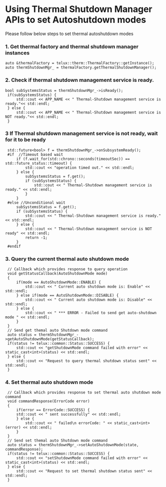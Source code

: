 # Using Thermal Shutdown Manager APIs to set Autoshutdown modes

Please follow below steps to set thermal autoshutdown modes

### 1. Get thermal factory and thermal shutdown manager instances

   ~~~~~~{.cpp}
   auto &thermalFactory = telux::therm::ThermalFactory::getInstance();
   auto thermShutdownMgr_ = thermalFactory.getThermalShutdownManager();
   ~~~~~~

### 2. Check if thermal shutdown management service is ready.

   ~~~~~~{.cpp}
   bool subSystemsStatus = thermShutdownMgr_->isReady();
    if(subSystemsStatus) {
        std::cout << APP_NAME << " Thermal-Shutdown management service is ready."<< std::endl;
    } else {
        std::cout << APP_NAME << " Thermal-Shutdown management service is NOT ready."<< std::endl;
    }
   ~~~~~~

### 3 If Thermal shutdown management service is not ready, wait for it to be ready

   ~~~~~~{.cpp}
    std::future<bool> f = thermShutdownMgr_->onSubsystemReady();
    #if  //Timeout based wait
        if (f.wait_for(std::chrono::seconds(timeoutSec)) == std::future_status::timeout) {
            std::cout << "operation timed out." << std::endl;
        } else {
            subSystemsStatus = f.get();
            if (subSystemsStatus) {
                std::cout << " Thermal-Shutdown management service is ready." << std::endl;
            }
        }
    #else //Unconditional wait
        subSystemsStatus = f.get();
        if (subSystemsStatus) {
            std::cout << " Thermal-Shutdown management service is ready." << std::endl;
        } else {
            std::cout << " Thermal-Shutdown management service is NOT ready" << std::endl;
            return -1;
        }
    #endif
   ~~~~~~

### 3. Query the current thermal auto shutdown mode

   ~~~~~~{.cpp}
    // Callback which provides response to query operation
    void getStatusCallback(AutoShutdownMode mode)
    {
        if(mode == AutoShutdownMode::ENABLE) {
            std::cout << " Current auto shutdown mode is: Enable" << std::endl;
        } else if(mode == AutoShutdownMode::DISABLE) {
            std::cout << " Current auto shutdown mode is: Disable" << std::endl;
        } else {
            std::cout << " *** ERROR - Failed to send get auto-shutdown mode " << std::endl;
        }
    }
    // Send get themal auto Shutdown mode command
    auto status = thermShutdownMgr_->getAutoShutdownMode(getStatusCallback);
    if(status != telux::common::Status::SUCCESS) {
        std::cout << "getShutdownMode command failed with error" << static_cast<int>(status) << std::endl;
    } else {
        std::cout << "Request to query thermal shutdown status sent" << std::endl;
    }
   ~~~~~~

### 4. Set thermal auto shutdown mode

   ~~~~~~{.cpp}
    // Callback which provides response to set thermal auto shutdown mode command
    void commandResponse(ErrorCode error)
    {
        if(error == ErrorCode::SUCCESS) {
        std::cout << " sent successfully" << std::endl;
        } else {
            std::cout << " failed\n errorCode: " << static_cast<int>(error) << std::endl;
        }
    }
    // Send set themal auto Shutdown mode command
    auto status = thermShutdownMgr_->setAutoShutdownMode(state, commandResponse);
    if(status != telux::common::Status::SUCCESS) {
        std::cout << "setShutdownMode command failed with error" << static_cast<int>(status) << std::endl;
    } else {
        std::cout << "Request to set thermal shutdown status sent" << std::endl;
    }
   ~~~~~~
